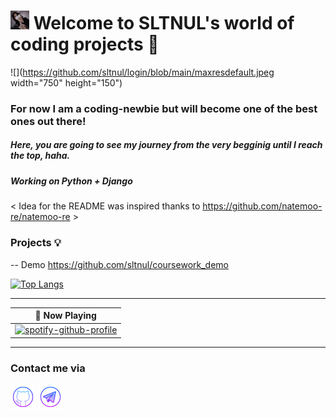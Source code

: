 # <img src="https://github.com/sltnul/login/blob/main/df0d29f7864a3eb4ba9078e4ce24d079.jpeg" width="30" height="30"> Welcome to SLTNUL's world of coding projects 👾

![](https://github.com/sltnul/login/blob/main/maxresdefault.jpeg width="750" height="150")


### For now I am a coding-newbie but will become one of the best ones out there!

##### Here, you are going to see my journey from the very begginig until I reach the top, haha.

##### Working on Python + Django


< Idea for the README was inspired thanks to https://github.com/natemoo-re/natemoo-re >

### Projects 💡
-- Demo https://github.com/sltnul/coursework_demo


[![Top Langs](https://github-readme-stats.vercel.app/api/top-langs/?username=sltnul)](https://github.com/anuraghazra/github-readme-stats)





---

| 🎵 Now Playing                                                                                                                    |
| ------------------------------------------------------------------------------------------------------------------------------ |
|[![spotify-github-profile](https://spotify-github-profile.vercel.app/api/view?uid=31tfq4u7eumth42mnszoqlb5wggm&cover_image=true&theme=default&show_offline=true&background_color=121212&interchange=true&bar_color=53b14f&bar_color_cover=false)](https://spotify-github-profile.vercel.app/api/view?uid=31tfq4u7eumth42mnszoqlb5wggm&redirect=true) |


---

### Contact me via

[<img src='https://github.com/sltnul/login/blob/main/icons8-github.svg' alt='github' height='40'>](https://github.com/sltnul)  [<img src='https://github.com/sltnul/login/blob/main/icons8-telegram-app%20(1).svg' alt='telegram' height='40'>](https://t.me/@gsltn)  





